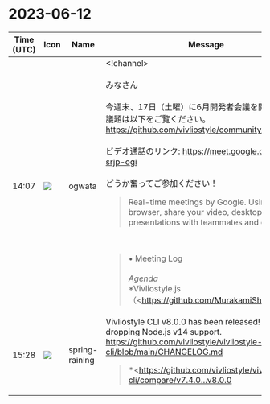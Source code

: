 # 2023-06-12

|Time (UTC)|Icon|Name|Message|
|---|---|---|---|
|14:07|![](https://avatars.slack-edge.com/2019-11-22/845042642576_070441337abaca9fb7b3_72.png)|ogwata|<!channel><br><br>みなさん<br><br>今週末、17日（土曜）に6月開発者会議を開催します。<br>議題は以下をご覧ください。<br><https://github.com/vivliostyle/community/issues/111><br><br>ビデオ通話のリンク: <https://meet.google.com/iwf-srjp-ogi><br><br>どうか奮ってご参加ください！<br><blockquote>Real-time meetings by Google. Using your browser, share your video, desktop, and presentations with teammates and customers.</blockquote><br><blockquote>• Meeting Log<br><br>*Agenda*<br>*Vivliostyle.js（<https://github.com/MurakamiShinyu|@MurakamiShinyu>）*<br><br>• 前月からの進捗と今後の予定<br>    • <https://github.com/vivliostyle/vivliostyle.js/releases/tag/v2.24.2|v2.24.2 (2023-04-11)><br>    • <https://github.com/vivliostyle/vivliostyle.js/releases/tag/v2.24.3|v2.24.3 (2023-04-20)><br>    • <https://github.com/vivliostyle/vivliostyle.js/releases/tag/v2.25.0|v2.25.0 (2023-05-15)><br>    • <https://github.com/vivliostyle/vivliostyle.js/releases/tag/v2.25.1|v2.25.1 (2023-05-31)><br><br>*CLI（<https://github.com/spring-raining|@spring-raining>, <https://github.com/MurakamiShinyu|@MurakamiShinyu>）*<br><br>• 前月からの進捗と今後の予定<br>    • <https://github.com/vivliostyle/vivliostyle-cli/releases/tag/v7.2.2|v7.2.2 (2023-04-12)><br>    • <https://github.com/vivliostyle/vivliostyle-cli/releases/tag/v7.2.3|v7.2.3 (2023-04-20)><br>    • <https://github.com/vivliostyle/vivliostyle-cli/releases/tag/v7.2.4|v7.2.4 (2023-04-20)><br>    • <https://github.com/vivliostyle/vivliostyle-cli/releases/tag/v7.2.5|v7.2.5 (2023-04-29)><br>    • <https://github.com/vivliostyle/vivliostyle-cli/releases/tag/v7.3.0|v7.3.0 (2023-05-15)><br>    • <https://github.com/vivliostyle/vivliostyle-cli/releases/tag/v7.4.0|v7.4.0 (2023-05-31)><br>• 前月の合意事項<br>    • 対応するNode.jsのバージョンを、今後v16以上にする<br><br>*VFM, create-book, vivliostyle-sitegen（<https://github.com/akabekobeko|@akabekobeko>）*<br><br>• 前月からの報告と今後の予定<br><br>*Themes（<https://github.com/spring-raining|@spring-raining>）*<br><br>• 前月からの進捗と今後の予定<br>    • <https://github.com/vivliostyle/themes/releases/tag/create-vivliostyle-theme%401.0.0-beta.1|v1.0.0-beta.1 (2023-04-21)><br><br>*<http://vivliostyle.org|vivliostyle.org>（<https://github.com/yamasy1549|@yamasy1549>）*<br><br>• 前月からの報告と今後の予定<br><br>*Vivliostyle Pub（<https://github.com/takanakahiko|@takanakahiko>、<https://github.com/MurakamiShinyu|@MurakamiShinyu>）*<br><br>• 前月からの報告と今後の予定<br><br>*ユーザーと開発者の集い 2023春：開催報告*<br>*技術書典14：参加報告（<https://github.com/spring-raining|@spring-raining>）*<br>*Vivliostyleを広げるアイデアについて*<br><br>• いただいた案のうち、以下をすすめたい<br>    • 印刷会社と連携したハンズオン・イベント<br>    • 動画によるチュートリアルの制作・公開<br><br>*次回日程*<br><br>• 以下のいずれかではどうか<br>    • 7月1日（土）<br>    • 9日（日）<br><br>*Members*<br><br>• <https://github.com/MurakamiShinyu|@MurakamiShinyu><br>• <https://github.com/ogwata|@ogwata><br>• <https://github.com/spring-raining|@spring-raining><br>• <https://github.com/yamasy1549|@yamasy1549><br>• <https://github.com/takanakahiko|@takanakahiko><br>• <https://github.com/UskeS|@UskeS><br>• <https://github.com/macneko-ayu|@macneko-ayu><br>• <https://github.com/akabekobeko|@akabekobeko> (Scribe)</blockquote>|
|15:28|![](https://secure.gravatar.com/avatar/1ac180f0868137292905c311b5fff781.jpg?s=72&d=https%3A%2F%2Fa.slack-edge.com%2Fdf10d%2Fimg%2Favatars%2Fava_0021-72.png)|spring-raining|Vivliostyle CLI v8.0.0 has been released! Please note dropping Node.js v14 support.<br><https://github.com/vivliostyle/vivliostyle-cli/blob/main/CHANGELOG.md><br><blockquote>*<https://github.com/vivliostyle/vivliostyle-cli/compare/v7.4.0...v8.0.0|8.0.0> (2023-06-12)*<br>*Features*<br><br>• Update Playwright to 1.35.0 (Chromium 115.0.5790.13) (<https://github.com/vivliostyle/vivliostyle-cli/commit/1610cac51d74995d5418084994e1ef04744ae8a6|1610cac>)<br>• Update Ubuntu version on Docker to jammy (22.04LTS) (<https://github.com/vivliostyle/vivliostyle-cli/commit/ffbbd99e6a407ce527a21f56bc20384fb768116f|ffbbd99>), closes <https://github.com/vivliostyle/vivliostyle-cli/issues/410|#410><br>• Upgrade minimum node version (<https://github.com/vivliostyle/vivliostyle-cli/commit/6e9485761300750466eadf7c0a48a709af2a80ce|6e94857>)<br><br>*BREAKING CHANGES*<br><br>• Minimum supported version of Node.js becomes v16<br><br>*<https://github.com/vivliostyle/vivliostyle-cli/compare/v7.3.0...v7.4.0|7.4.0> (2023-05-31)*<br>*Bug Fixes*<br><br>• Update Vivliostyle.js to 2.25.1: Bug Fixes (<https://github.com/vivliostyle/vivliostyle-cli/commit/5f862cad05188d758ca76968e2e98459af50abd7|5f862ca>)<br><br>*Features*<br><br>• Update Playwright to 1.34.3 (Chromium 114.0.5735.26) (<https://github.com/vivliostyle/vivliostyle-cli/commit/8dde8317e7bd3fb208077cb96477880999ae3560|8dde831>)<br><br>*<https://github.com/vivliostyle/vivliostyle-cli/compare/v7.2.5...v7.3.0|7.3.0> (2023-05-15)*<br>*Features*<br><br>• Update Playwright to 1.33.0 (Chromium 113.0.5672.53) (<https://github.com/vivliostyle/vivliostyle-cli/commit/101c98ef12071bac0f93a1e66f5641d20566e694|101c98e>)<br>• Update Vivliostyle.js to 2.25.0: Support CSS Running Elements (<https://github.com/vivliostyle/vivliostyle-cli/commit/ca6ff7e3879572a3c31fb35f7e2ec775174a7b43|ca6ff7e>)<br><br>*<https://github.com/vivliostyle/vivliostyle-cli/compare/v7.2.4...v7.2.5|7.2.5> (2023-04-29)*<br>*Bug Fixes*<br><br>• Fix dependency issue; fix <https://github.com/vivliostyle/vivliostyle-cli/issues/400|#400> (<https://github.com/vivliostyle/vivliostyle-cli/commit/b879960c28950924d1ec7478a2954d93fb9003da|b879960>)<br><br>*<https://github.com/vivliostyle/vivliostyle-cli/compare/v7.2.3...v7.2.4|7.2.4> (2023-04-20)*<br>*Bug Fixes*<br><br>• Update Vivliostyle.js to 2.24.3: Bug Fixes (<https://github.com/vivliostyle/vivliostyle-cli/commit/88c1405be904b2b82833ff1ca3afc2bfd4e0c1e0|88c1405>)<br><br>*<https://github.com/vivliostyle/vivliostyle-cli/compare/v7.2.2...v7.2.3|7.2.3> (2023-04-20)*<br>*Bug Fixes*<br><br>• Avoid infinite loop during glob files (<https://github.com/vivliostyle/vivliostyle-cli/commit/d36a021ad47f858f268970fd06e19cd3370baba2|d36a021>)<br>• Copy ignored files into webpub output (<https://github.com/vivliostyle/vivliostyle-cli/commit/efc30f2d5d2e99c16590c63f7f3d004edf555aee|efc30f2>)<br>• Prevent nested copy occuring with multiple times of build (<https://github.com/vivliostyle/vivliostyle-cli/commit/cb84f7a571c3ffe03e2b11e0be7797a143952062|cb84f7a>)<br><br>*<https://github.com/vivliostyle/vivliostyle-cli/compare/v7.2.1...v7.2.2|7.2.2> (2023-04-12)*<br>*Bug Fixes*<br><br>• Update Vivliostyle.js to 2.24.2: Bug Fixes (<https://github.com/vivliostyle/vivliostyle-cli/commit/ed08d91db06a453f746108a024db41d3d67a48f3|ed08d91>)<br><br>*<https://github.com/vivliostyle/vivliostyle-cli/compare/v7.2.0...v7.2.1|7.2.1> (2023-04-01)*<br>*Bug Fixes*<br><br>• prevent confirm dialog from being auto-dismissed (<https://github.com/vivliostyle/vivliostyle-cli/commit/dd61be885a95623995cf2b4203ec87b5ea8af4f6|dd61be8>)<br>• Update Vivliostyle.js to 2.24.1: Bug Fix (<https://github.com/vivliostyle/vivliostyle-cli/commit/64f722b9a4d9723a1beae32fe6baa612a2a3e657|64f722b>)<br><br>*<https://github.com/vivliostyle/vivliostyle-cli/compare/v7.1.1...v7.2.0|7.2.0> (2023-04-01)*<br>*Features*<br><br>• set UI language of Vivliostyle Viewer (<https://github.com/vivliostyle/vivliostyle-cli/commit/73dc48a52e915241b2815cd10a2d749edb85fc82|73dc48a>)<br>• Update Vivliostyle.js to 2.24.0: improved Viewer features (<https://github.com/vivliostyle/vivliostyle-cli/commit/6094439b7710c53d5b872a5b1f55f7d4a7dc1e82|6094439>)<br>• Viewer parameter setting: `--viewer-param` option (viewerParam property) (<https://github.com/vivliostyle/vivliostyle-cli/commit/72a749de29a0bd0fb1ea7a84f00c5b1cc6fa3325|72a749d>), closes <https://github.com/vivliostyle/vivliostyle-cli/issues/169|#169><br><br>*<https://github.com/vivliostyle/vivliostyle-cli/compare/v7.1.0...v7.1.1|7.1.1> (2023-03-25)*<br>*Bug Fixes*<br><br>• Update Vivliostyle.js to 2.23.2: Bug Fix (Regression) (<https://github.com/vivliostyle/vivliostyle-cli/commit/4c258c04c939a83ab0d70e46b83936796134bdd4|4c258c0>)<br><br>*<https://github.com/vivliostyle/vivliostyle-cli/compare/v7.0.0...v7.1.0|7.1.0> (2023-03-24)*<br>*Bug Fixes*<br><br>• Update Vivliostyle.js to 2.23.1: Bug Fixes (<https://github.com/vivliostyle/vivliostyle-cli/commit/5567cdbdd317c6b0951e4be3d8078b719c8ee79f|5567cdb>)<br><br>*Features*<br><br>• Update Playwright to 1.32.0 (Chromium 112.0.5615.29) (<https://github.com/vivliostyle/vivliostyle-cli/commit/38f447fe90da64fb0c95f8303f25ddee5fc87507|38f447f>)<br><br>*<https://github.com/vivliostyle/vivliostyle-cli/compare/v6.3.1...v7.0.0|7.0.0> (2023-03-13)*<br>*Features*<br><br>• Update VFM to 2.1.0 (<https://github.com/vivliostyle/vivliostyle-cli/commit/f53d141a06365e6a0d44c6ada74f087035d9a85a|f53d141>)<br>• Update Vivliostyle.js to 2.23.0: New syntax of CSS text-spacing properties (<https://github.com/vivliostyle/vivliostyle-cli/commit/7a4049c4fb663e413808347080ecbe33b56446d0|7a4049c>)<br><br>*BREAKING CHANGES*<br><br>• VFM v1 → v2<br><br>*<https://github.com/vivliostyle/vivliostyle-cli/compare/v6.3.0...v6.3.1|6.3.1> (2023-02-23)*<br>*Bug Fixes*<br><br>• Update Playwright to 1.31.1 (Chromium 111.0.5563.19, bugfixed on Windows) (<https://github.com/vivliostyle/vivliostyle-cli/commit/6cb5c21e624a11300475c5ea1a012ff3ce0f94b4|6cb5c21>)<br><br>*<https://github.com/vivliostyle/vivliostyle-cli/compare/v6.2.3...v6.3.0|6.3.0> (2023-02-22)*<br>*Bug Fixes*<br><br>• browser address bar should not be focused when starting preview (<https://github.com/vivliostyle/vivliostyle-cli/commit/cb48ff7612088aeabd89c01f1f2f6941838a150a|cb48ff7>)<br>• preview minimum font-size problem depending on locale (<https://github.com/vivliostyle/vivliostyle-cli/commit/d1c779e36172f9ce6e6790a534cc6f736723c89a|d1c779e>)<br>• Update Vivliostyle.js to 2.22.4: Bug Fixes (<https://github.com/vivliostyle/vivliostyle-cli/commit/9cc01b4f003d4361f31935f65bcf918c34d1796c|9cc01b4>)<br><br>*Features*<br><br>• Update Playwright to 1.31.0 (Chromium 111.0.5563.19) (<https://github.com/vivliostyle/vivliostyle-cli/commit/5a6cdccf0dfdb5accf94059be0ac8534e14b36aa|5a6cdcc>)<br><br>*<https://github.com/vivliostyle/vivliostyle-cli/compare/v6.2.2...v6.2.3|6.2.3> (2023-02-18)*<br>*Bug Fixes*<br><br>• Allow loose specifiers for local theme directories; fix <https://github.com/vivliostyle/vivliostyle-cli/issues/373|#373> (<https://github.com/vivliostyle/vivliostyle-cli/commit/832a1606087731608fc92fbc5808e360f587e950|832a160>)<br><br>*<https://github.com/vivliostyle/vivliostyle-cli/compare/v6.2.1...v6.2.2|6.2.2> (2023-01-29)*<br>*Bug Fixes*<br><br>• Update Vivliostyle.js to 2.22.3: Fix PDF internal link bug (<https://github.com/vivliostyle/vivliostyle-cli/commit/5fc0e869fa1e68e6d5fe478e1e57e26e7e4c9d99|5fc0e86>)<br><br>*<https://github.com/vivliostyle/vivliostyle-cli/compare/v6.2.0...v6.2.1|6.2.1> (2023-01-26)*<br>*Bug Fixes*<br><br>• Update Vivliostyle.js to 2.22.2: Leader layout bug fixes (<https://github.com/vivliostyle/vivliostyle-cli/commit/26c66d58d7319ad44e9cc8a2cb0f876265d6da60|26c66d5>)<br><br>*<https://github.com/vivliostyle/vivliostyle-cli/compare/v6.1.0...v6.2.0|6.2.0> (2023-01-25)*<br>*Bug Fixes*<br><br>• ERR_UNSUPPORTED_ESM_URL_SCHEME on Windows (<https://github.com/vivliostyle/vivliostyle-cli/commit/d76692a20ada631f23da3af23a5a95c88848d430|d76692a>), closes <https://github.com/vivliostyle/vivliostyle-cli/issues/362|#362><br>• preview crashes when config has `toc: true` (<https://github.com/vivliostyle/vivliostyle-cli/commit/15dfcc72a572e05c3b1d240390cd39ae8b717e38|15dfcc7>), closes <https://github.com/vivliostyle/vivliostyle-cli/issues/354|#354><br><br>*Features*<br><br>• Update Playwright to 1.30.0 (Chromium 110.0.5481.38) (<https://github.com/vivliostyle/vivliostyle-cli/commit/48f7ee26271965351f51c7470b71584d4d284450|48f7ee2>)<br>• Update Vivliostyle.js to 2.22.0: Support CSS leader() function (<https://githu…</blockquote>|
